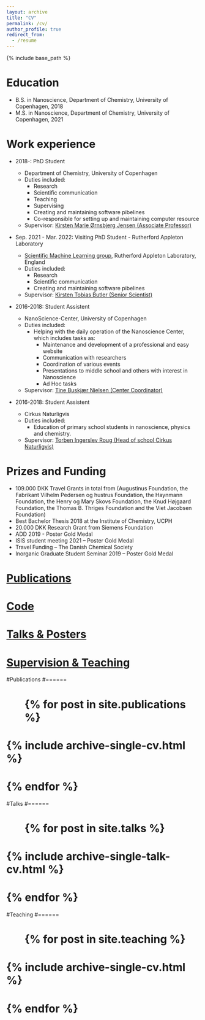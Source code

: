 ```yaml
---
layout: archive
title: "CV"
permalink: /cv/
author_profile: true
redirect_from:
  - /resume
---
```


{% include base_path %}

Education
======
* B.S. in Nanoscience, Department of Chemistry, University of Copenhagen, 2018
* M.S. in Nanoscience, Department of Chemistry, University of Copenhagen, 2021

Work experience
======
* 2018-: PhD Student
  * Department of Chemistry, University of Copenhagen
  * Duties included: 
    * Research
    * Scientific communication
    * Teaching
    * Supervising
    * Creating and maintaining software pibelines
    * Co-responsible for setting up and maintaining computer resource
  * Supervisor: [Kirsten Marie Ørnsbjerg Jensen (Associate Professor)](https://chem.ku.dk/ansatte/alle/?pure=en/persons/540779)

* Sep. 2021 - Mar. 2022: Visiting PhD Student - Rutherford Appleton Laboratory
  * [Scientific Machine Learning group](https://www.scd.stfc.ac.uk/Pages/Scientific-Machine-Learning.aspx), Rutherford Appleton Laboratory, England
  * Duties included: 
    * Research
    * Scientific communication
    * Creating and maintaining software pibelines
  * Supervisor: [Kirsten Tobias Butler (Senior Scientist)](https://www.scd.stfc.ac.uk/Pages/Keith-Butler.aspx)

* 2016-2018: Student Assistent
  * NanoScience-Center, University of Copenhagen
  * Duties included: 
    * Helping with the daily operation of the Nanoscience Center, which includes tasks as:
      * Maintenance and development of a professional and easy website
      * Communication with researchers
      * Coordination of various events
      * Presentations to middle school and others with interest in Nanoscience
      * Ad Hoc tasks
  * Supervisor: [Tine Buskjær Nielsen (Center Coordinator)](https://nano.ku.dk/english/contact/)
  
* 2016-2018: Student Assistent
  * Cirkus Naturligvis
  * Duties included: 
    * Education of primary school students in nanoscience, physics and chemistry.
  * Supervisor: [Torben Ingerslev Roug (Head of school Cirkus Naturligvis)](https://www.linkedin.com/in/torbeningerslevroug/?originalSubdomain=dk)


Prizes and Funding
======
* 109.000 DKK Travel Grants in total from (Augustinus Foundation, the Fabrikant Vilhelm Pedersen og hustrus Foundation, the Haynmann Foundation, the Henry og Mary Skovs Foundation, the Knud Højgaard Foundation, the Thomas B. Thriges Foundation and the Viet Jacobsen Foundation) 
* Best Bachelor Thesis 2018 at the Institute of Chemistry, UCPH
* 20.000 DKK Research Grant from Siemens Foundation
* ADD 2019 - Poster Gold Medal
* ISIS student meeting 2021 – Poster Gold Medal
* Travel Funding – The Danish Chemical Society
* Inorganic Graduate Student Seminar 2019 – Poster Gold Medal

[Publications](https://scholar.google.com/citations?user=uQY14MjfYsIC&hl=da&oi=ao)
======

[Code](https://github.com/AndyNano)
======

[Talks & Posters](https://andynano.github.io/talks/)
======

[Supervision & Teaching](https://andynano.github.io/teaching/)
======

#Publications
#======
#  <ul>{% for post in site.publications %}
#    {% include archive-single-cv.html %}
#  {% endfor %}</ul>
  
#Talks
#======
#  <ul>{% for post in site.talks %}
#    {% include archive-single-talk-cv.html %}
#  {% endfor %}</ul>
  
#Teaching
#======
#  <ul>{% for post in site.teaching %}
#    {% include archive-single-cv.html %}
#  {% endfor %}</ul>
  

